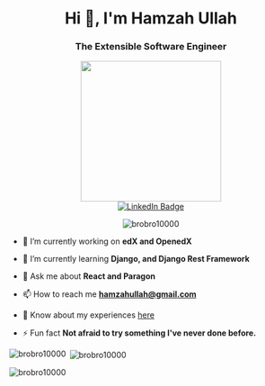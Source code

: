 <h1 align="center">Hi 👋, I'm Hamzah Ullah</h1>
<h3 align="center">The Extensible Software Engineer</h3>

<div id="header" align="center">
  <img src="https://media.giphy.com/media/qgQUggAC3Pfv687qPC/giphy.gif" width="250"/>
</div>
<div id="badges" align="center">
  <a href="https://www.linkedin.com/in/hamzahullah/">
    <img src="https://img.shields.io/badge/LinkedIn-blue?style=for-the-badge&logo=linkedin&logoColor=white" alt="LinkedIn Badge"/>
  </a>
</div>

<p align="center"> <img src="https://komarev.com/ghpvc/?username=brobro10000&label=Profile%20views&color=0e75b6&style=flat" alt="brobro10000" /> </p>

- 🔭 I’m currently working on **edX and OpenedX**

- 🌱 I’m currently learning **Django, and Django Rest Framework**

- 💬 Ask me about **React and Paragon**

- 📫 How to reach me **hamzahullah@gmail.com**

- 📄 Know about my experiences [here](https://www.dropbox.com/s/0l5p4qaggzv0htb/HamzahUllahResume012023.pdf?dl=0)

- ⚡ Fun fact **Not afraid to try something I've never done before.**

<p><img align="left" src="https://github-readme-stats.vercel.app/api/top-langs?username=brobro10000&show_icons=true&locale=en&layout=compact" alt="brobro10000" /></p>

<p>&nbsp;<img align="center" src="https://github-readme-stats.vercel.app/api?username=brobro10000&show_icons=true&locale=en" alt="brobro10000" /></p>

<p><img align="center" src="https://github-readme-streak-stats.herokuapp.com/?user=brobro10000&" alt="brobro10000" /></p>


<!-- <div id="header" align="center">
  <img src="https://media.giphy.com/media/qgQUggAC3Pfv687qPC/giphy.gif" width="250"/>
</div>
<div id="badges" align="center">
  <a href="https://www.linkedin.com/in/hamzahullah/">
    <img src="https://img.shields.io/badge/LinkedIn-blue?style=for-the-badge&logo=linkedin&logoColor=white" alt="LinkedIn Badge"/>
  </a>
</div>
<div id="counter" align="center">
  <img src="https://komarev.com/ghpvc/?username=brobro10000&style=flat-square&color=blue" align="center" alt=""/>
                                                                                                               </div>
                                                                                                               
---


### :fire: My Stats :

[![GitHub Streak](http://github-readme-streak-stats.herokuapp.com?user=brobro10000&theme=dark&background=000000)](https://git.io/streak-stats)

![Hamzah's GitHub stats](https://github-readme-stats.vercel.app/api?username=brobro10000&show_icons=true&theme=transparent&count_private=true)&nbsp;&nbsp;&nbsp;&nbsp;
[![Top Langs](https://github-readme-stats.vercel.app/api/top-langs/?username=brobro10000&layout=compact&theme=transparent)](https://github.com/brobro10000/github-readme-stats)

--- -->

<!-- ### 📆 Activity : -->
<!--
**brobro10000/brobro10000** is a ✨ _special_ ✨ repository because its `README.md` (this file) appears on your GitHub profile.

Here are some ideas to get you started:

- 🔭 I’m currently working on ...
- 🌱 I’m currently learning ...
- 👯 I’m looking to collaborate on ...
- 🤔 I’m looking for help with ...
- 💬 Ask me about ...
- 📫 How to reach me: ...
- 😄 Pronouns: ...
- ⚡ Fun fact: ...
-->
